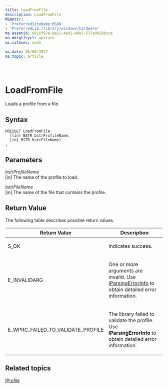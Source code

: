 ```yaml
---
title: LoadFromFile
description: LoadFromFile
MSHAttr:
- 'PreferredSiteName:MSDN'
- 'PreferredLib:/library/windows/hardware'
ms.assetid: 8816f97e-aa11-4e02-ade7-537e0b288cce
ms.mktglfcycl: operate
ms.sitesec: msdn

ms.date: 05/05/2017
ms.topic: article


---
```


# LoadFromFile


Loads a profile from a file.

## Syntax


```
HRESULT LoadFromFile
  ([in] BSTR bstrProfileName,
  [in] BSTR bstrFileName)
;
```

## Parameters


<a href="" id="bstrprofilename"></a>*bstrProfileName*  
\[in\] The name of the profile to load.

<a href="" id="bstrfilename"></a>*bstrFileName*  
\[in\] The name of the file that contains the profile.

## Return Value


The following table describes possible return values.

<table>
<colgroup>
<col width="50%" />
<col width="50%" />
</colgroup>
<thead>
<tr class="header">
<th>Return Value</th>
<th>Description</th>
</tr>
</thead>
<tbody>
<tr class="odd">
<td><p>S_OK</p></td>
<td><p>Indicates success.</p></td>
</tr>
<tr class="even">
<td><p>E_INVALIDARG</p></td>
<td><p>One or more arguments are invalid. Use <a href="iparsingerrorinfo.md" data-raw-source="[IParsingErrorInfo](iparsingerrorinfo.md)">IParsingErrorInfo</a> to obtain detailed error information.</p></td>
</tr>
<tr class="odd">
<td><p>E_WPRC_FAILED_TO_VALIDATE_PROFILE</p></td>
<td><p>The library failed to validate the profile. Use <strong>IParsingErrorInfo</strong> to obtain detailed error information.</p></td>
</tr>
</tbody>
</table>

 

## Related topics


[IProfile](iprofile.md)

 

 







